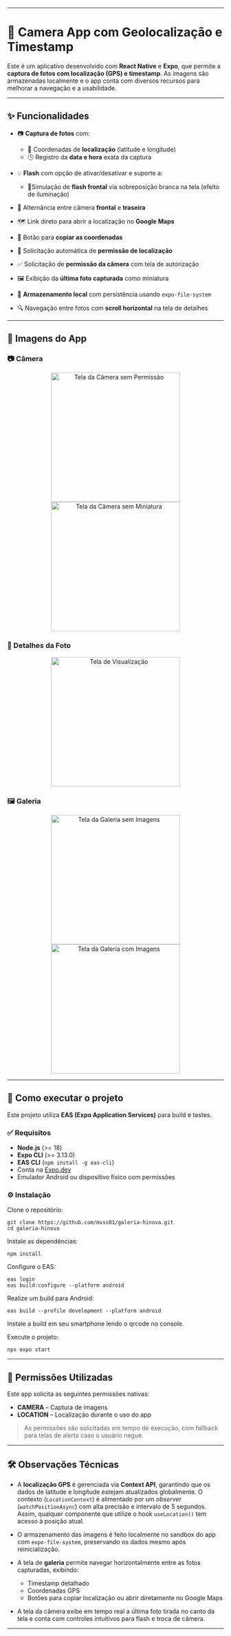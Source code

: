 
---

# 📸 Camera App com Geolocalização e Timestamp

Este é um aplicativo desenvolvido com **React Native** e **Expo**, que permite a **captura de fotos com localização (GPS) e timestamp**. As imagens são armazenadas localmente e o app conta com diversos recursos para melhorar a navegação e a usabilidade.

---

## ✨ Funcionalidades

* 📷 **Captura de fotos** com:

  * 📍 Coordenadas de **localização** (latitude e longitude)
  * 🕓 Registro da **data e hora** exata da captura
* 💡 **Flash** com opção de ativar/desativar e suporte a:

  * 🔦Simulação de **flash frontal** via sobreposição branca na tela (efeito de iluminação)
* 🔄 Alternância entre câmera **frontal** e **traseira**
* 🗺️ Link direto para abrir a localização no **Google Maps**
* 📌 Botão para **copiar as coordenadas**
* 🧭 Solicitação automática de **permissão de localização**
* ✅ Solicitação de **permissão da câmera** com tela de autorização
* 🖼️ Exibição da **última foto capturada** como miniatura
* 📂 **Armazenamento local** com persistência usando `expo-file-system`
* 🔍 Navegação entre fotos com **scroll horizontal** na tela de detalhes

---

## 📱 Imagens do App

### 📷 Câmera

<p align="center">
   <img src="./assets/Screenshots/camera_screen_unallowed.jpg" alt="Tela da Câmera sem Permissão" width="300"/>
   <img src="./assets/Screenshots/camera_screen.jpg" alt="Tela da Câmera sem Miniatura" width="300"/>
</p>

### 🔎 Detalhes da Foto

<p align="center">
   <img src="./assets/Screenshots/photo_detail.jpg" alt="Tela de Visualização" width="300"/>
</p>

### 🖼️ Galeria
<p align="center">
   <img src="./assets/Screenshots/gallery_empty.jpg" alt="Tela da Galeria sem Imagens" width="300"/>
   <img src="./assets/Screenshots/gallery.jpg" alt="Tela da Galeria com Imagens" width="300"/>
</p>

---

## 🚀 Como executar o projeto

Este projeto utiliza **EAS (Expo Application Services)** para build e testes.

### ✅ Requisitos

* **Node.js** (>= 18)
* **Expo CLI** (>= 3.13.0)
* **EAS CLI** (`npm install -g eas-cli`)
* Conta na [Expo.dev](https://expo.dev/)
* Emulador Android ou dispositivo físico com permissões

### ⚙️ Instalação

Clone o repositório:

```
git clone https://github.com/mvss01/galeria-hinova.git
cd galeria-hinova
```

Instale as dependências:

```
npm install
```

Configure o EAS:

```
eas login
eas build:configure --platform android
````

Realize um build para Android:

```
eas build --profile development --platform android
```
Instale a build em seu smartphone lendo o qrcode no console.

Execute o projeto:
```
npx expo start
```
---

## 🔐 Permissões Utilizadas

Este app solicita as seguintes permissões nativas:

* **CAMERA** – Captura de imagens
* **LOCATION** – Localização durante o uso do app

> As permissões são solicitadas em tempo de execução, com fallback para telas de alerta caso o usuário negue.

---

## 🛠️ Observações Técnicas

* A **localização GPS** é gerenciada via **Context API**, garantindo que os dados de latitude e longitude estejam atualizados globalmente.
  O contexto (`LocationContext`) é alimentado por um *observer* (`watchPositionAsync`) com alta precisão e intervalo de 5 segundos. Assim, qualquer componente que utilize o hook `useLocation()` tem acesso à posição atual.

* O armazenamento das imagens é feito localmente no sandbox do app com `expo-file-system`, preservando os dados mesmo após reinicialização.

* A tela de **galeria** permite navegar horizontalmente entre as fotos capturadas, exibindo:

  * Timestamp detalhado
  * Coordenadas GPS
  * Botões para copiar localização ou abrir diretamente no Google Maps

* A tela da câmera exibe em tempo real a última foto tirada no canto da tela e conta com controles intuitivos para flash e troca de câmera.

---
